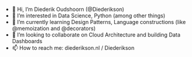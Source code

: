 - 👋 Hi, I’m Diederik Oudshoorn (@Diederikson)
- 👀 I’m interested in Data Science, Python (among other things)
- 🌱 I’m currently learning Design Patterns, Language constructions (like @memoization and @decorators)
- 💞️ I’m looking to collaborate on Cloud Architecture and building Data Dashboards
- 📫 How to reach me: diederikson.nl / Diederikson

<!---
Diederikson/Diederikson is a ✨ special ✨ repository because its `README.md` (this file) appears on your GitHub profile.
You can click the Preview link to take a look at your changes.
--->
